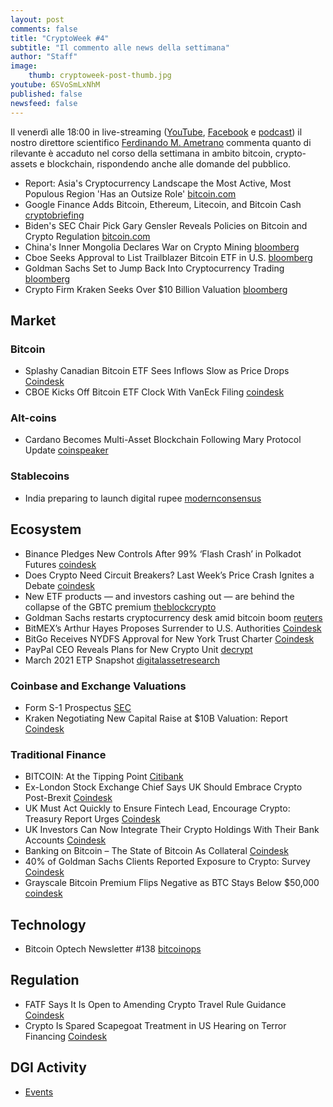 ```yaml
---
layout: post
comments: false
title: "CryptoWeek #4"
subtitle: "Il commento alle news della settimana" 
author: "Staff"
image:
    thumb: cryptoweek-post-thumb.jpg
youtube: 6SVoSmLxNhM
published: false
newsfeed: false
---
```


Il venerdì alle 18:00 in live-streaming
([YouTube](https://www.youtube.com/watch?v=6SVoSmLxNhM&list=PLTLa2tRY91LI9MN6-_ai0J6jTRcY8znDc&index=1),
[Facebook](https://www.facebook.com/DigitalGoldInstitute)
e [podcast](https://podcast.dgi.io/))
il nostro direttore scientifico [Ferdinando M. Ametrano](https://www.ametrano.net)
commenta quanto di rilevante è accaduto nel corso della settimana
in ambito bitcoin, crypto-assets e blockchain,
rispondendo anche alle domande del pubblico.

<!--div id="buzzsprout-player-8035698"></div><script src="https://www.buzzsprout.com/1686991/8035698-cryptoweek-3-26-febbraio-2021.js?container_id=buzzsprout-player-8035698&player=small" type="text/javascript" charset="utf-8"></script-->

- Report: Asia's Cryptocurrency Landscape the Most Active, Most Populous Region 'Has an Outsize Role' [bitcoin.com](https://news.bitcoin.com/report-asias-cryptocurrency-landscape-the-most-active-most-populous-region-has-an-outsize-role/)
- Google Finance Adds Bitcoin, Ethereum, Litecoin, and Bitcoin Cash [cryptobriefing](https://cryptobriefing.com/google-finance-adds-bitcoin-ethereum-litecoin-bitcoin-cash/)
- Biden's SEC Chair Pick Gary Gensler Reveals Policies on Bitcoin and Crypto Regulation [bitcoin.com](https://news.bitcoin.com/biden-sec-chairman-gary-gensler-policies-bitcoin-cryptocurrency-regulation/)
- China's Inner Mongolia Declares War on Crypto Mining [bloomberg](https://www.bloomberg.com/news/videos/2021-03-04/china-s-inner-mongolia-declares-war-on-crypto-mining-video)
- Cboe Seeks Approval to List Trailblazer Bitcoin ETF in U.S. [bloomberg](https://www.bloomberg.com/news/articles/2021-03-01/cboe-says-it-s-seeking-approval-to-list-bitcoin-etf-in-u-s)
- Goldman Sachs Set to Jump Back Into Cryptocurrency Trading [bloomberg](https://www.bloomberg.com/news/articles/2021-03-01/goldman-sachs-set-to-jump-back-into-cryptocurrency-trading)
- Crypto Firm Kraken Seeks Over $10 Billion Valuation [bloomberg](https://www.bloomberg.com/news/articles/2021-02-25/crypto-firm-kraken-said-to-seek-roughly-10-billion-valuation)

## Market

### Bitcoin

- Splashy Canadian Bitcoin ETF Sees Inflows Slow as Price Drops [Coindesk](https://www.coindesk.com/canada-purpose-bitcoin-etf-inflows-slow)
- CBOE Kicks Off Bitcoin ETF Clock With VanEck Filing [coindesk](https://www.coindesk.com/cboe-kicks-off-bitcoin-etf-clock-with-vaneck-filing?utm_source=Sailthru&utm_medium=email&utm_campaign=THE%20NODE%20MAR%202%202021&utm_term=Blockchain%20Bites)

### Alt-coins

- Cardano Becomes Multi-Asset Blockchain Following Mary Protocol Update [coinspeaker](https://www.coinspeaker.com/cardano-multi-asset-blockchain-mary/)

### Stablecoins

- India preparing to launch digital rupee [modernconsensus](https://modernconsensus.com/regulation/india-preparing-to-launch-digital-rupee/)

## Ecosystem

- Binance Pledges New Controls After 99% ‘Flash Crash’ in Polkadot Futures [coindesk](https://www.coindesk.com/binance-controls-flash-crash-polkadot?utm_source=Sailthru&utm_medium=email&utm_campaign=THE%20NODE%20MAR%205%202021&utm_term=Blockchain%20Bites)
- Does Crypto Need Circuit Breakers? Last Week’s Price Crash Ignites a Debate [coindesk](https://www.coindesk.com/does-crypto-need-circuit-breakers-last-weeks-price-crash-ignites-a-debate?utm_source=Sailthru&utm_medium=email&utm_campaign=THE%20NODE%20MAR%205%202021&utm_term=Blockchain%20Bites)
- New ETF products — and investors cashing out — are behind the collapse of the GBTC premium [theblockcrypto](https://www.theblockcrypto.com/linked/96611/jpmorgan-anlysis-bitcoin-gbtc-premium-collapse)
- Goldman Sachs restarts cryptocurrency desk amid bitcoin boom [reuters](https://www.reuters.com/article/crypto-currency-goldman-sachs/exclusive-goldman-sachs-restarts-cryptocurrency-desk-amid-bitcoin-boom-idUSL2N2KZ0XX)
- BitMEX’s Arthur Hayes Proposes Surrender to U.S. Authorities [Coindesk](https://www.bloomberg.com/news/articles/2021-03-03/bitmex-s-arthur-hayes-proposes-to-surrender-to-u-s-authorities?srnd=cryptocurrencies&utm_medium=email&_hsmi=114283714&_hsenc=p2ANqtz-_vyiWS_v1UYzHFZhpoze-JPdo0olXCW6wWoJFzpOrOMTXBaTcdJYrt0weAW4O--opqkv5182_esutuHfMMGGJHOV05N9R-OUwut-LvmB2yTaPzHXs&utm_content=114283714&utm_source=hs_email)
- BitGo Receives NYDFS Approval for New York Trust Charter [Coindesk](https://www.coindesk.com/bitgo-receives-nydfs-approval-for-new-york-trust-charter?utm_medium=email&_hsmi=114283714&_hsenc=p2ANqtz--SPdEe5eCTMbH8-G_l5J4Mg-T3nTnuOYKBUIZC6BjHpsP4ixSxUWMDFzujNRawahNv3F8cHuKYegUngxQGUte7SPpLNvXgwKUzc2nJfANifi22hlQ&utm_content=114283714&utm_source=hs_email)
- PayPal CEO Reveals Plans for New Crypto Unit [decrypt](https://decrypt.co/60086/paypal-ceo-schulman-talks-new-crypto-unit?utm_medium=email&_hsmi=114283714&_hsenc=p2ANqtz-9XPQA5KyeJgiAb8HTEDf4qtx3UXB3vxZ7mve_gft1XyuufbBZcVUAH5iQULlJZ2PspQ3gvxOAOUiRu86XdKtbJ_piTtCi9tkivUrshOQyFc47Ou8U&utm_content=114283714&utm_source=hs_email)
- March 2021 ETP Snapshot [digitalassetresearch](https://www.digitalassetresearch.com/march-2021-etp-snapshot/?utm_medium=email&_hsmi=114013569&_hsenc=p2ANqtz--QV7qesxZND3HIGlnS8vcHiV1YsmdPEnrt5MYmuHtZFPsCnzweaVainh5apAoMmYUrb_0u0HjHD3M_H7-oC8jbSnT1OF1-J4SDNMlBOSLGBgRxUDE&utm_content=114013569&utm_source=hs_email)

### Coinbase and Exchange Valuations

- Form S-1 Prospectus [SEC](https://www.sec.gov/Archives/edgar/data/1679788/000162828021003168/coinbaseglobalincs-1.htm)
- Kraken Negotiating New Capital Raise at $10B Valuation: Report [Coindesk](https://www.coindesk.com/kraken-exchange-capital-raise)

### Traditional Finance

- BITCOIN: At the Tipping Point [Citibank](https://ir.citi.com/_tpHpW8MfaZ1QXwGmP1JGMGXXI95qXm3IMJzUJScLMb6XIjtOls6EbDehXMR3B_o9Opi7mdc5tQ%3D)
- Ex-London Stock Exchange Chief Says UK Should Embrace Crypto Post-Brexit [Coindesk](https://www.coindesk.com/ex-london-stock-exchange-chief-says-uk-should-embrace-crypto-post-brexit)
- UK Must Act Quickly to Ensure Fintech Lead, Encourage Crypto: Treasury Report Urges [Coindesk](https://www.coindesk.com/uk-must-act-quickly-to-ensure-fintech-lead-encourage-crypto-treasury-report-urges)
- UK Investors Can Now Integrate Their Crypto Holdings With Their Bank Accounts [Coindesk](https://www.coindesk.com/uk-investors-can-now-integrate-their-crypto-holdings-with-their-bank-accounts)
- Banking on Bitcoin – The State of Bitcoin As Collateral [Coindesk](https://www.coindesk.com/research/reports/arcane-research-banking-on-bitcoin-the-state-of-bitcoin-as-collateral)
- 40% of Goldman Sachs Clients Reported Exposure to Crypto: Survey [Coindesk](https://www.coindesk.com/40-of-goldman-sachs-clients-reported-exposure-to-crypto-survey?utm_source=Sailthru&utm_medium=email&utm_campaign=First%20Mover%2C%20Mar.%205%2C%202020&utm_term=First%20Mover)
- Grayscale Bitcoin Premium Flips Negative as BTC Stays Below $50,000 [coindesk](https://www.coindesk.com/grayscale-negative-premium-bitcoin?utm_medium=email&_hsmi=113436940&_hsenc=p2ANqtz-_uBntYlUE3YmpepcDtiM-4nif6POzD29Bf8bdebqy40NPxAPJE6iTQTMUyGS6gW0WBv-J-Dg5yDWmuGooJY-fclC5XfXU6K1wWRFEnmJSSfjedtBM&utm_content=113436940&utm_source=hs_email)

## Technology

- Bitcoin Optech Newsletter #138 [bitcoinops](https://bitcoinops.org/en/newsletters/2021/03/03/)

## Regulation

- FATF Says It Is Open to Amending Crypto Travel Rule Guidance [Coindesk](https://www.coindesk.com/fatf-says-it-is-open-to-amending-crypto-travel-rule-guidance)
- Crypto Is Spared Scapegoat Treatment in US Hearing on Terror Financing [Coindesk](https://www.coindesk.com/crypto-is-spared-scapegoat-treatment-in-us-hearing-on-terror-financing)

## DGI Activity

- [Events](https://dgi.io/events/)
